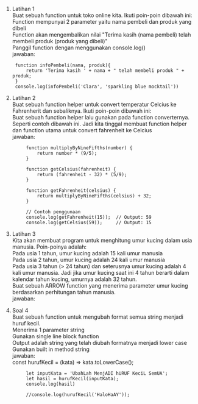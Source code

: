 1. Latihan 1  
Buat sebuah function untuk toko online kita. Ikuti poin-poin dibawah ini:  
Function mempunyai 2 parameter yaitu nama pembeli dan produk yang dibeli  
Function akan mengembalikan nilai "Terima kasih (nama pembeli) telah membeli produk (produk yang dibeli)"  
Panggil function dengan menggunakan console.log()  
jawaban:  

        function infoPembeli(nama, produk){
            return 'Terima kasih ' + nama + " telah membeli produk " + produk;
        } 
        console.log(infoPembeli('Clara', 'sparkling blue mocktail'))  

2. Latihan 2  
Buat sebuah function helper untuk convert temperatur Celcius ke Fahrenherit dan sebaliknya. Ikuti poin-poin dibawah ini:  
Buat sebuah function helper lalu gunakan pada function converternya. Seperti contoh dibawah ini. Jadi kita tinggal membuat function helper dan function utama untuk convert fahrenheit ke Celcius  
jawaban:  

            function multiplyByNineFifths(number) {
                return number * (9/5);
            }

            function getCelsius(fahrenheit) {
                return (fahrenheit - 32) * (5/9);
            }

            function getFahrenheit(celsius) {
                return multiplyByNineFifths(celsius) + 32;
            }

            // Contoh penggunaan
            console.log(getFahrenheit(15));  // Output: 59
            console.log(getCelsius(59));     // Output: 15

3. Latihan 3  
Kita akan membuat program untuk menghitung umur kucing dalam usia manusia. Poin-poinya adalah:  
Pada usia 1 tahun, umur kucing adalah 15 kali umur manusia  
Pada usia 2 tahun, umur kucing adalah 24 kali umur manusia  
Pada usia 3 tahun (> 24 tahun) dan seterusnya umur kucing adalah 4 kali umur manusia. Jadi jika umur kucing saat ini 4 tahun berarti dalam kalendar tahun kucing, umurnya adalah 32 tahun.  
Buat sebuah ARROW function yang menerima parameter umur kucing berdasarkan perhitungan tahun manusia.  
jawaban:  


4. Soal 4  
Buat sebuah function untuk mengubah format semua string menjadi huruf kecil.  
Menerima 1 parameter string  
Gunakan single line block function  
Output adalah string yang telah diubah formatnya menjadi lower case  
Gunakan built in method string  
jawaban:  
            const hurufKecil = (kata) => kata.toLowerCase();

            let inputKata = 'UbahLah MenjADI hURUF KeciL SemUA';
            let hasil = hurufKecil(inputKata);
            console.log(hasil)

            //console.log(hurufKecil('HaloHaAY'));
